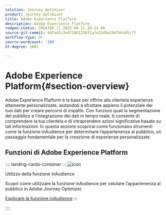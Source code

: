 ```yaml
---
solution: Journey Optimizer
product: Journey Optimizer
title: Adobe Experience Platform
description: Adobe Experience Platform
redpen-status: CREATED_||_2025-08-11_20-11-06
source-git-commit: 4d7ad2c3ed71801298f1afe31d0e29d7bb1d5c7f
workflow-type: ht
source-wordcount: '109'
ht-degree: 100%

---
```



# Adobe Experience Platform{#section-overview}

Adobe Experience Platform è la base per offrire alla clientela esperienze altamente personalizzate, aiutandoti a sfruttare appieno il potenziale dei tuoi dati per creare percorsi di impatto. Con funzioni quali la segmentazione del pubblico e l’integrazione dei dati in tempo reale, ti consente di comprendere la tua clientela e di intraprendere azioni significative basate su tali informazioni. In questa sezione scoprirai come funzionano strumenti come la funzione inAudience per determinare l’appartenenza al pubblico, un passaggio fondamentale per la creazione di esperienze personalizzate.

## Funzioni di Adobe Experience Platform

:::: landing-cards-container
:::
![icon](https://cdn.experienceleague.adobe.com/icons/code-branch.svg?lang=it)

Utilizzo della funzione inAudience

Scopri come utilizzare la funzione inAudience per valutare l’appartenenza al pubblico in Adobe Journey Optimizer.

[Esplorare la funzione inAudience](../using/building-journeys/functions/functioninaudience.md)
:::

::::

